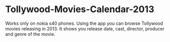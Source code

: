 Tollywood-Movies-Calendar-2013
==============================

Works only on nokia s40 phones.
Using the app you can browse Tollywood movies releasing in 2013. It shows you release date, cast, director, producer and genre of the movie.
